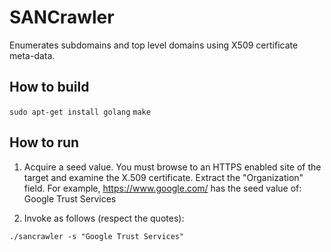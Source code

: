 # SANCrawler

Enumerates subdomains and top level domains using X509 certificate meta-data.

## How to build 

`sudo apt-get install golang`
`make`

## How to run

1. Acquire a seed value. You must browse to an HTTPS enabled site of the target and examine the X.509
   certificate. Extract the "Organization" field. For example, https://www.google.com/ has the
   seed value of: Google Trust Services

2. Invoke as follows (respect the quotes):

  `./sancrawler -s "Google Trust Services"`

